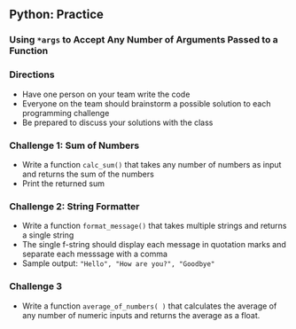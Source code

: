 ## Python: Practice
### Using `*args` to Accept Any Number of Arguments Passed to a Function


### Directions

- Have one person on your team write the code
- Everyone on the team should brainstorm a possible solution to each programming challenge
- Be prepared to discuss your solutions with the class

### Challenge 1: Sum of Numbers

- Write a function `calc_sum()` that takes any number of numbers as input and returns the sum of the numbers
- Print the returned sum


### Challenge 2: String Formatter

- Write a function `format_message()` that takes multiple strings and returns a single string
- The single f-string should display each message in quotation marks and separate each messsage with a comma
- Sample output: `"Hello", "How are you?", "Goodbye"`



### Challenge 3

- Write a function `average_of_numbers( )` that calculates the average of any number of numeric inputs and returns the average as a float.
